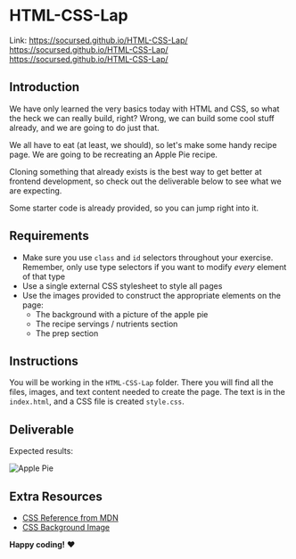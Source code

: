 # HTML-CSS-Lap

Link:
https://socursed.github.io/HTML-CSS-Lap/
https://socursed.github.io/HTML-CSS-Lap/
https://socursed.github.io/HTML-CSS-Lap/


## Introduction

We have only learned the very basics today with HTML and CSS, so what the heck we can really build, right? Wrong, we can build some cool stuff already, and we are going to do just that.

We all have to eat (at least, we should), so let's make some handy recipe page. We are going to be recreating an Apple Pie recipe.

Cloning something that already exists is the best way to get better at frontend development, so check out the deliverable below to see what we are expecting.

Some starter code is already provided, so you can jump right into it.

## Requirements

- Make sure you use `class` and `id` selectors throughout your exercise. Remember, only use type selectors if you want to modify _every_ element of that type
- Use a single external CSS stylesheet to style all pages
- Use the images provided to construct the appropriate elements on the page:
  - The background with a picture of the apple pie
  - The recipe servings / nutrients section
  - The prep section

## Instructions

You will be working in the `HTML-CSS-Lap` folder. There you will find all the files, images, and text content needed to create the page. The text is in the `index.html`, and a CSS file is created `style.css`.

## Deliverable

Expected results:

![Apple Pie](https://i.imgur.com/lGGM68Q.jpg)


## Extra Resources

- [CSS Reference from MDN](https://developer.mozilla.org/en-US/docs/Web/CSS)
- [CSS Background Image](https://developer.mozilla.org/en/docs/Web/CSS/background-image)

**Happy coding!** :heart:
